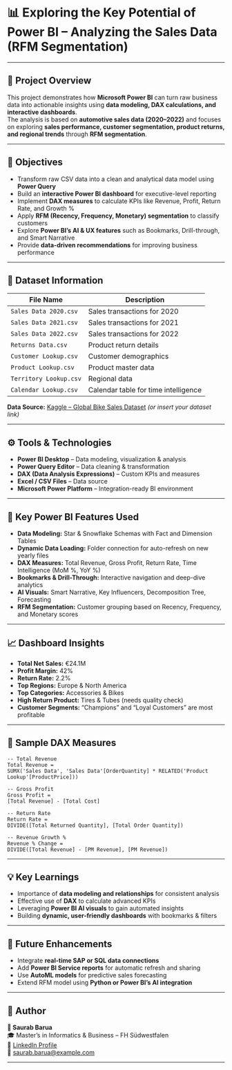 # 📊 Exploring the Key Potential of Power BI – Analyzing the Sales Data (RFM Segmentation)

---

## 🚀 Project Overview
This project demonstrates how **Microsoft Power BI** can turn raw business data into actionable insights using **data modeling, DAX calculations, and interactive dashboards**.  
The analysis is based on **automotive sales data (2020–2022)** and focuses on exploring **sales performance, customer segmentation, product returns, and regional trends** through **RFM segmentation**.

---

## 🎯 Objectives
- Transform raw CSV data into a clean and analytical data model using **Power Query**  
- Build an **interactive Power BI dashboard** for executive-level reporting  
- Implement **DAX measures** to calculate KPIs like Revenue, Profit, Return Rate, and Growth %  
- Apply **RFM (Recency, Frequency, Monetary) segmentation** to classify customers  
- Explore **Power BI’s AI & UX features** such as Bookmarks, Drill-through, and Smart Narrative  
- Provide **data-driven recommendations** for improving business performance  

---

## 🧠 Dataset Information

| File Name | Description |
|------------|--------------|
| `Sales Data 2020.csv` | Sales transactions for 2020 |
| `Sales Data 2021.csv` | Sales transactions for 2021 |
| `Sales Data 2022.csv` | Sales transactions for 2022 |
| `Returns Data.csv` | Product return details |
| `Customer Lookup.csv` | Customer demographics |
| `Product Lookup.csv` | Product master data |
| `Territory Lookup.csv` | Regional data |
| `Calendar Lookup.csv` | Calendar table for time intelligence |

**Data Source:** [Kaggle – Global Bike Sales Dataset](https://www.kaggle.com/) *(or insert your dataset link)*

---

## ⚙️ Tools & Technologies
- **Power BI Desktop** – Data modeling, visualization & analysis  
- **Power Query Editor** – Data cleaning & transformation  
- **DAX (Data Analysis Expressions)** – Custom KPIs and measures  
- **Excel / CSV Files** – Data source  
- **Microsoft Power Platform** – Integration-ready BI environment  

---

## 🧩 Key Power BI Features Used
- **Data Modeling:** Star & Snowflake Schemas with Fact and Dimension Tables  
- **Dynamic Data Loading:** Folder connection for auto-refresh on new yearly files  
- **DAX Measures:** Total Revenue, Gross Profit, Return Rate, Time Intelligence (MoM %, YoY %)  
- **Bookmarks & Drill-Through:** Interactive navigation and deep-dive analytics  
- **AI Visuals:** Smart Narrative, Key Influencers, Decomposition Tree, Forecasting  
- **RFM Segmentation:** Customer grouping based on Recency, Frequency, and Monetary scores  

---

## 📈 Dashboard Insights
- **Total Net Sales:** €24.1M  
- **Profit Margin:** 42%  
- **Return Rate:** 2.2%  
- **Top Regions:** Europe & North America  
- **Top Categories:** Accessories & Bikes  
- **High Return Product:** Tires & Tubes (needs quality check)  
- **Customer Segments:** “Champions” and “Loyal Customers” are most profitable  

---

## 🧮 Sample DAX Measures

```DAX
-- Total Revenue
Total Revenue =
SUMX('Sales Data', 'Sales Data'[OrderQuantity] * RELATED('Product Lookup'[ProductPrice]))

-- Gross Profit
Gross Profit =
[Total Revenue] - [Total Cost]

-- Return Rate
Return Rate =
DIVIDE([Total Returned Quantity], [Total Order Quantity])

-- Revenue Growth %
Revenue % Change =
DIVIDE([Total Revenue] - [PM Revenue], [PM Revenue])
```

---

## 💡 Key Learnings
- Importance of **data modeling and relationships** for consistent analysis  
- Effective use of **DAX** to calculate advanced KPIs  
- Leveraging **Power BI AI visuals** to gain automated insights  
- Building **dynamic, user-friendly dashboards** with bookmarks & filters  

---

## 📎 Future Enhancements
- Integrate **real-time SAP or SQL data connections**  
- Add **Power BI Service reports** for automatic refresh and sharing  
- Use **AutoML models** for predictive sales forecasting  
- Extend RFM model using **Python or Power BI’s AI integration**

---

## 📘 Author

**👤 Saurab Barua**  
🎓 Master’s in Informatics & Business – FH Südwestfalen  
🔗 [LinkedIn Profile](https://www.linkedin.com/in/s-baru)  
📧 [saurab.barua@example.com](mailto:barua.saurab@fh-swf.de)

---

